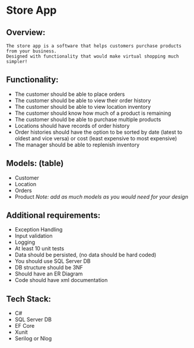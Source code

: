 # Store App
## Overview:
	The store app is a software that helps customers purchase products from your business.
	Designed with functionality that would make virtual shopping much simpler!

## Functionality:
- The customer should be able to place orders
- The customer should be able to view their order history
- The customer should be able to view location inventory
- The customer should know how much of a product is remaining
- The customer should be able to purchase multiple products
- Locations should have records of order history
- Order histories should have the option to be sorted by date (latest to oldest and vice versa) or cost (least expensive to most expensive)
- The manager should be able to replenish inventory

## Models: (table)
- Customer
- Location
- Orders
- Product
*Note: add as much models as you would need for your design*

## Additional requirements:
- Exception Handling
- Input validation
- Logging
- At least 10 unit tests
- Data should be persisted, (no data should be hard coded)
- You should use SQL Server DB
- DB structure should be 3NF
- Should have an ER Diagram
- Code should have xml documentation

## Tech Stack:
- C#
- SQL Server DB
- EF Core
- Xunit
- Serilog or Nlog













